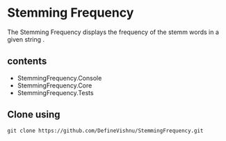 # Stemming Frequency

The Stemming Frequency displays the  frequency of the stemm words in a given string . 


## contents

- StemmingFrequency.Console
- StemmingFrequency.Core
- StemmingFrequency.Tests

## Clone using
`git clone https://github.com/DefineVishnu/StemmingFrequency.git`


